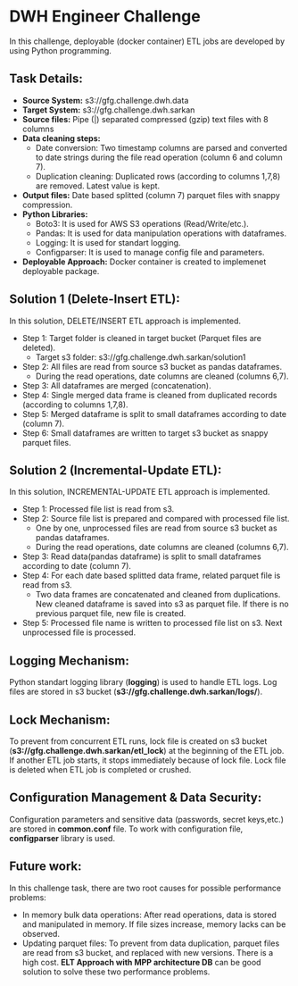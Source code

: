 # DWH Engineer Challenge
In this challenge, deployable (docker container) ETL jobs are developed by using Python programming.
## Task Details:
- **Source System:** s3://gfg.challenge.dwh.data
- **Target System:** s3://gfg.challenge.dwh.sarkan
- **Source files:** Pipe (|) separated compressed (gzip) text files with 8 columns
- **Data cleaning steps:**
	- Date conversion: Two timestamp columns are parsed and converted to date strings during the file read operation (column 6 and column 7).
	- Duplication cleaning: Duplicated rows (according to columns 1,7,8) are removed. Latest value is kept.
- **Output files:** Date based splitted (column 7) parquet files with snappy compression.
- **Python Libraries:**
	- Boto3: It is used for AWS S3 operations (Read/Write/etc.).
	- Pandas: It is used for data manipulation operations with dataframes.
	- Logging: It is used for standart logging.
	- Configparser: It is used to manage config file and parameters.
- **Deployable Approach:** Docker container is created to implemenet deployable package.
## Solution 1 (Delete-Insert ETL):
In this solution, DELETE/INSERT ETL approach is implemented.
- Step 1: Target folder is cleaned in target bucket (Parquet files are deleted).
	- Target s3 folder: s3://gfg.challenge.dwh.sarkan/solution1
- Step 2: All files are read from source s3 bucket as pandas dataframes.
	- During the read operations, date columns are cleaned (columns 6,7).
- Step 3: All dataframes are merged (concatenation).
- Step 4: Single merged data frame is cleaned from duplicated records (according to columns 1,7,8).
- Step 5: Merged dataframe is split to small dataframes according to date (column 7).
- Step 6: Small dataframes are written to target s3 bucket as snappy parquet files.
## Solution 2 (Incremental-Update ETL):
In this solution, INCREMENTAL-UPDATE ETL approach is implemented.
- Step 1: Processed file list is read from s3.
- Step 2: Source file list is prepared and compared with processed file list.
	- One by one, unprocessed files are read from source s3 bucket as pandas dataframes.
	- During the read operations, date columns are cleaned (columns 6,7).
- Step 3: Read data(pandas dataframe) is split to small dataframes according to date (column 7).
- Step 4: For each date based splitted data frame, related parquet file is read from s3.
	- Two data frames are concatenated and cleaned from duplications. New cleaned dataframe is saved into s3 as parquet file. If there is no previous parquet file, new file is created.
- Step 5: Processed file name is written to processed file list on s3. Next unprocessed file is processed.
## Logging Mechanism:
Python standart logging library (**logging**) is used to handle ETL logs. Log files are stored in s3 bucket (**s3://gfg.challenge.dwh.sarkan/logs/**).
## Lock Mechanism:
To prevent from concurrent ETL runs, lock file is created on s3 bucket (**s3://gfg.challenge.dwh.sarkan/etl_lock**) at the beginning of the ETL job. If another ETL job starts, it stops immediately because of lock file. Lock file is deleted when ETL job is completed or crushed.
## Configuration Management & Data Security:
Configuration parameters and sensitive data (passwords, secret keys,etc.) are stored in **common.conf** file. To work with configuration file, **configparser** library is used.
## Future work:
In this challenge task, there are two root causes for possible performance problems:
- In memory bulk data operations: After read operations, data is stored and manipulated in memory. If file sizes increase, memory lacks can be observed.
- Updating parquet files: To prevent from data duplication, parquet files are read from s3 bucket, and replaced with new versions. There is a high cost.
**ELT Approach with MPP architecture DB** can be good solution to solve these two performance problems.
